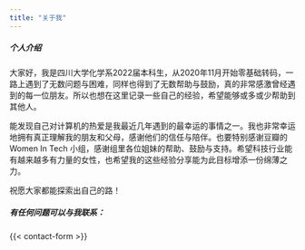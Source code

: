```yaml
---
title: "关于我"
---
```


##### 个人介绍

大家好，我是四川大学化学系2022届本科生，从2020年11月开始零基础转码，一路上遇到了无数问题与困难，同样也得到了无数帮助与鼓励，真的非常感激曾经遇到的每一位朋友。所以也想在这里记录一些自己的经验，希望能够或多或少帮助到其他人。

能发现自己对计算机的热爱是我最近几年遇到的最幸运的事情之一。我也非常幸运地拥有真正理解我的朋友和父母，感谢他们的信任与陪伴。也要特别感谢豆瓣的 Women In Tech 小组，感谢组里各位姐妹的帮助、鼓励与支持。希望科技行业能有越来越多有力量的女性，也希望我的这些经验分享能为此目标增添一份绵薄之力。

祝愿大家都能探索出自己的路！

##### 有任何问题可以与我联系：

{{< contact-form >}}